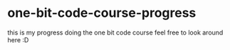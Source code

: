# one-bit-code-course-progress

this is my progress doing the one bit code course feel free to look around here :D

